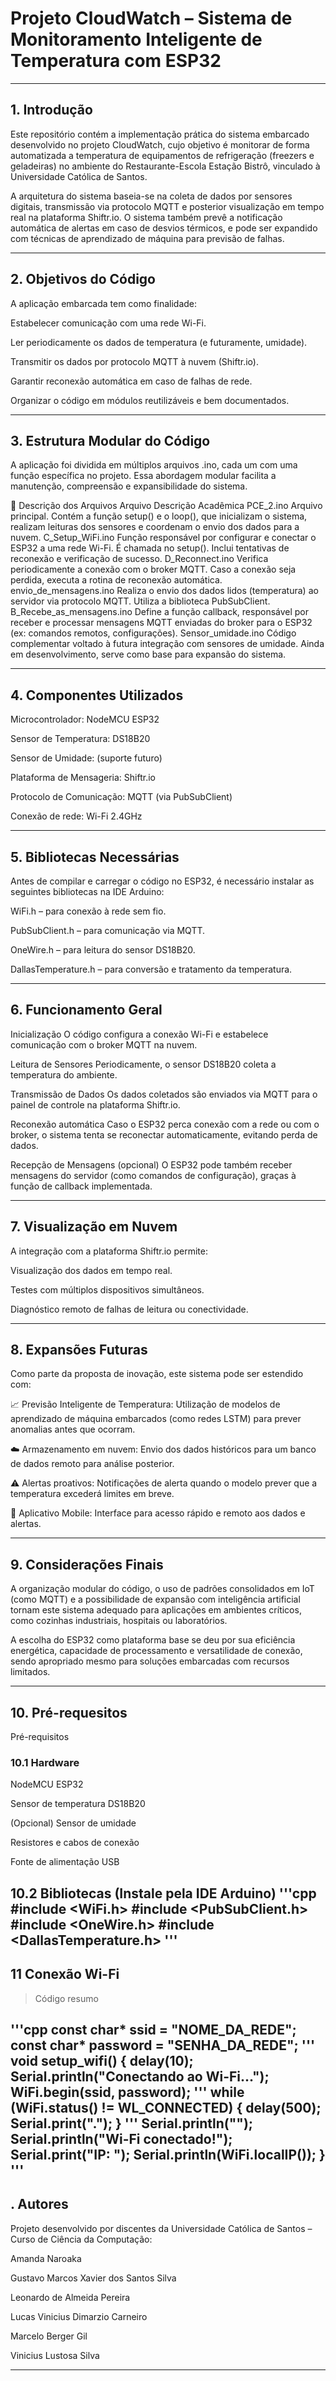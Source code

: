 # Projeto CloudWatch – Sistema de Monitoramento Inteligente de Temperatura com ESP32

---

## 1. Introdução
Este repositório contém a implementação prática do sistema embarcado desenvolvido no projeto CloudWatch, cujo objetivo é monitorar de forma automatizada a temperatura de equipamentos de refrigeração (freezers e geladeiras) no ambiente do Restaurante-Escola Estação Bistrô, vinculado à Universidade Católica de Santos.

A arquitetura do sistema baseia-se na coleta de dados por sensores digitais, transmissão via protocolo MQTT e posterior visualização em tempo real na plataforma Shiftr.io. O sistema também prevê a notificação automática de alertas em caso de desvios térmicos, e pode ser expandido com técnicas de aprendizado de máquina para previsão de falhas.

---

## 2. Objetivos do Código
A aplicação embarcada tem como finalidade:

Estabelecer comunicação com uma rede Wi-Fi.

Ler periodicamente os dados de temperatura (e futuramente, umidade).

Transmitir os dados por protocolo MQTT à nuvem (Shiftr.io).

Garantir reconexão automática em caso de falhas de rede.

Organizar o código em módulos reutilizáveis e bem documentados.

---

## 3. Estrutura Modular do Código
A aplicação foi dividida em múltiplos arquivos .ino, cada um com uma função específica no projeto. Essa abordagem modular facilita a manutenção, compreensão e expansibilidade do sistema.

📁 Descrição dos Arquivos
Arquivo	Descrição Acadêmica
PCE_2.ino	Arquivo principal. Contém a função setup() e o loop(), que inicializam o sistema, realizam leituras dos sensores e coordenam o envio dos dados para a nuvem.
C_Setup_WiFi.ino	Função responsável por configurar e conectar o ESP32 a uma rede Wi-Fi. É chamada no setup(). Inclui tentativas de reconexão e verificação de sucesso.
D_Reconnect.ino	Verifica periodicamente a conexão com o broker MQTT. Caso a conexão seja perdida, executa a rotina de reconexão automática.
envio_de_mensagens.ino	Realiza o envio dos dados lidos (temperatura) ao servidor via protocolo MQTT. Utiliza a biblioteca PubSubClient.
B_Recebe_as_mensagens.ino	Define a função callback, responsável por receber e processar mensagens MQTT enviadas do broker para o ESP32 (ex: comandos remotos, configurações).
Sensor_umidade.ino	Código complementar voltado à futura integração com sensores de umidade. Ainda em desenvolvimento, serve como base para expansão do sistema.

---

## 4. Componentes Utilizados
Microcontrolador: NodeMCU ESP32

Sensor de Temperatura: DS18B20

Sensor de Umidade: (suporte futuro)

Plataforma de Mensageria: Shiftr.io

Protocolo de Comunicação: MQTT (via PubSubClient)

Conexão de rede: Wi-Fi 2.4GHz

---

## 5. Bibliotecas Necessárias
Antes de compilar e carregar o código no ESP32, é necessário instalar as seguintes bibliotecas na IDE Arduino:

WiFi.h – para conexão à rede sem fio.

PubSubClient.h – para comunicação via MQTT.

OneWire.h – para leitura do sensor DS18B20.

DallasTemperature.h – para conversão e tratamento da temperatura.

---

## 6. Funcionamento Geral
Inicialização
O código configura a conexão Wi-Fi e estabelece comunicação com o broker MQTT na nuvem.

Leitura de Sensores
Periodicamente, o sensor DS18B20 coleta a temperatura do ambiente.

Transmissão de Dados
Os dados coletados são enviados via MQTT para o painel de controle na plataforma Shiftr.io.

Reconexão automática
Caso o ESP32 perca conexão com a rede ou com o broker, o sistema tenta se reconectar automaticamente, evitando perda de dados.

Recepção de Mensagens (opcional)
O ESP32 pode também receber mensagens do servidor (como comandos de configuração), graças à função de callback implementada.

---

## 7. Visualização em Nuvem
A integração com a plataforma Shiftr.io permite:

Visualização dos dados em tempo real.

Testes com múltiplos dispositivos simultâneos.

Diagnóstico remoto de falhas de leitura ou conectividade.

---

## 8. Expansões Futuras
Como parte da proposta de inovação, este sistema pode ser estendido com:

📈 Previsão Inteligente de Temperatura: Utilização de modelos de aprendizado de máquina embarcados (como redes LSTM) para prever anomalias antes que ocorram.

☁️ Armazenamento em nuvem: Envio dos dados históricos para um banco de dados remoto para análise posterior.

⚠️ Alertas proativos: Notificações de alerta quando o modelo prever que a temperatura excederá limites em breve.

📲 Aplicativo Mobile: Interface para acesso rápido e remoto aos dados e alertas.

---

## 9. Considerações Finais
A organização modular do código, o uso de padrões consolidados em IoT (como MQTT) e a possibilidade de expansão com inteligência artificial tornam este sistema adequado para aplicações em ambientes críticos, como cozinhas industriais, hospitais ou laboratórios.

A escolha do ESP32 como plataforma base se deu por sua eficiência energética, capacidade de processamento e versatilidade de conexão, sendo apropriado mesmo para soluções embarcadas com recursos limitados.

---
## 10. Pré-requesitos
Pré-requisitos
### 10.1 Hardware
NodeMCU ESP32

Sensor de temperatura DS18B20

(Opcional) Sensor de umidade

Resistores e cabos de conexão

Fonte de alimentação USB

10.2 Bibliotecas (Instale pela IDE Arduino)
'''cpp
#include <WiFi.h>
#include <PubSubClient.h>
#include <OneWire.h>
#include <DallasTemperature.h>
'''
---

## 11 Conexão Wi-Fi
> Código resumo

'''cpp
const char* ssid = "NOME_DA_REDE";
const char* password = "SENHA_DA_REDE";
'''
void setup_wifi() {
  delay(10);
  Serial.println("Conectando ao Wi-Fi...");
  WiFi.begin(ssid, password);
'''
  while (WiFi.status() != WL_CONNECTED) {
    delay(500);
    Serial.print(".");
  }
  '''
  Serial.println("");
  Serial.println("Wi-Fi conectado!");
  Serial.print("IP: ");
  Serial.println(WiFi.localIP());
}
'''
---

## . Autores
Projeto desenvolvido por discentes da Universidade Católica de Santos – Curso de Ciência da Computação:

Amanda Naroaka

Gustavo Marcos Xavier dos Santos Silva

Leonardo de Almeida Pereira

Lucas Vinicius Dimarzio Carneiro

Marcelo Berger Gil

Vinicius Lustosa Silva

---
